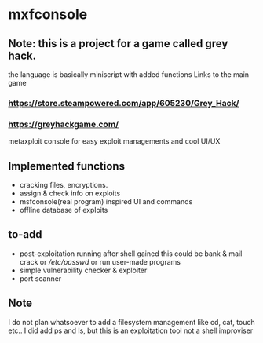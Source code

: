 # mxfconsole
## Note: this is a project for a game called grey hack.
the language is basically miniscript with added functions
Links to the main game
### https://store.steampowered.com/app/605230/Grey_Hack/
### https://greyhackgame.com/

metaxploit console for easy exploit managements and cool UI/UX
## Implemented functions
- cracking files, encryptions.
- assign & check info on exploits
- msfconsole(real program) inspired UI and commands
- offline database of exploits
## to-add
- post-exploitation running after shell gained
  this could be bank & mail crack or */etc/passwd* or run user-made programs
- simple vulnerability checker & exploiter
- port scanner

## Note
I do not plan whatsoever to add a filesystem management like cd, cat, touch etc..
I did add ps and ls, but this is an exploitation tool not a shell improviser

